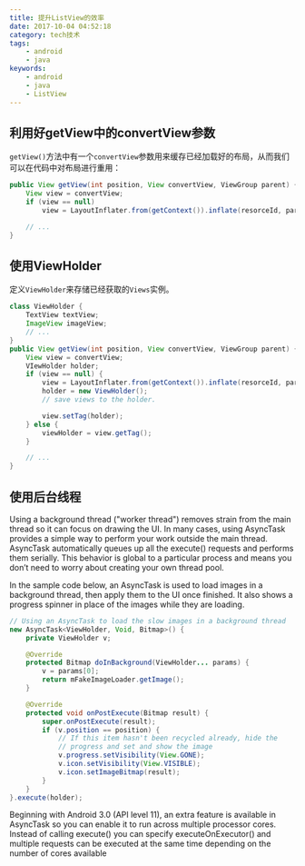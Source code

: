 ```yaml
---
title: 提升ListView的效率
date: 2017-10-04 04:52:18
category: tech技术
tags:
    - android
    - java
keywords:
    - android
    - java
    - ListView
---
```


## 利用好getView中的convertView参数

`getView()`方法中有一个`convertView`参数用来缓存已经加载好的布局，从而我们可以在代码中对布局进行重用：

```java
public View getView(int position, View convertView, ViewGroup parent) {
    View view = convertView;
    if (view == null)
        view = LayoutInflater.from(getContext()).inflate(resorceId, parent, false);

    // ...
}
```

## 使用ViewHolder

定义`ViewHolder`来存储已经获取的`Views`实例。

```java
class ViewHolder {
    TextView textView;
    ImageView imageView;
    // ...
}
public View getView(int position, View convertView, ViewGroup parent) {
    View view = convertView;
    VIewHolder holder;
    if (view == null) {
        view = LayoutInflater.from(getContext()).inflate(resorceId, parent, false);
        holder = new ViewHolder();
        // save views to the holder.

        view.setTag(holder);
    } else {
        viewHolder = view.getTag();
    }

    // ...
}

```

## 使用后台线程

Using a background thread ("worker thread") removes strain from the main thread so it can focus on drawing the UI. In many cases, using AsyncTask provides a simple way to perform your work outside the main thread. AsyncTask automatically queues up all the execute() requests and performs them serially. This behavior is global to a particular process and means you don’t need to worry about creating your own thread pool.

In the sample code below, an AsyncTask is used to load images in a background thread, then apply them to the UI once finished. It also shows a progress spinner in place of the images while they are loading.

```java
// Using an AsyncTask to load the slow images in a background thread
new AsyncTask<ViewHolder, Void, Bitmap>() {
    private ViewHolder v;

    @Override
    protected Bitmap doInBackground(ViewHolder... params) {
        v = params[0];
        return mFakeImageLoader.getImage();
    }

    @Override
    protected void onPostExecute(Bitmap result) {
        super.onPostExecute(result);
        if (v.position == position) {
            // If this item hasn't been recycled already, hide the
            // progress and set and show the image
            v.progress.setVisibility(View.GONE);
            v.icon.setVisibility(View.VISIBLE);
            v.icon.setImageBitmap(result);
        }
    }
}.execute(holder);
```

Beginning with Android 3.0 (API level 11), an extra feature is available in AsyncTask so you can enable it to run across multiple processor cores. Instead of calling execute() you can specify executeOnExecutor() and multiple requests can be executed at the same time depending on the number of cores available
<!--stackedit_data:
eyJoaXN0b3J5IjpbMTU2NzY1MTExXX0=
-->